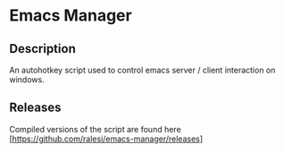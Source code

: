 Emacs Manager
=============


Description
-----------

An autohotkey script used to control emacs server / client interaction on
windows.  

Releases
--------

Compiled versions of the script are found here [https://github.com/ralesi/emacs-manager/releases]






